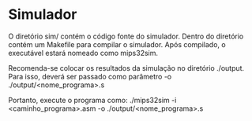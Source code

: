 # Simulador
O diretório sim/  contém o código fonte do simulador. Dentro do diretório contém um Makefile para compilar o simulador. Após compilado, o executável estará nomeado como mips32sim.

Recomenda-se colocar os resultados da simulação no diretório ./output. Para isso, deverá ser passado como parâmetro -o ./output/<nome_programa>.s

Portanto, execute o programa como:
    ./mips32sim -i <caminho_programa>.asm -o ./output/<nome_programa>.s
